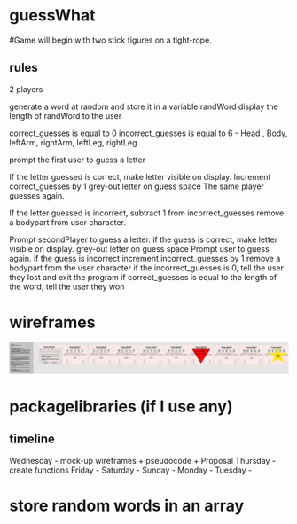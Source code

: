 # guessWhat
#Game will begin with two stick figures on a tight-rope.

## rules
 2 players

 generate a word at random and store it in a variable randWord
 display the length of  randWord to the user


 correct_guesses is equal to 0
 incorrect_guesses is equal to 6 - Head , Body, leftArm, rightArm, leftLeg, rightLeg

 prompt the first user to guess a letter

 If the letter guessed is correct, make letter visible on display.
 Increment correct_guesses by 1
 grey-out letter on guess space
 The same player guesses again.

 If the letter guessed is incorrect, subtract 1 from incorrect_guesses
 remove a bodypart from user character.

 Prompt secondPlayer to guess a letter.
 if the guess is correct, make letter visible on display.
 grey-out letter on guess space
 Prompt user to guess again.
 if the guess is incorrect increment incorrect_guesses by 1 
 remove a bodypart from the user character
 if the incorrect_guesses is 0, tell the user 
 they lost and exit the program
 if correct_guesses is equal to the length of the word, tell the user they won

# wireframes
![alt text](https://github.com/dev-Jbostick/guessWhat/blob/master/assets/wireframe.svg "Guess What Wireframe version 1")
# packagelibraries (if I use any)

## timeline
Wednesday - mock-up wireframes + pseudocode + Proposal
Thursday - create functions 
Friday -
Saturday -
Sunday - 
Monday -
Tuesday -
# store random words in an array